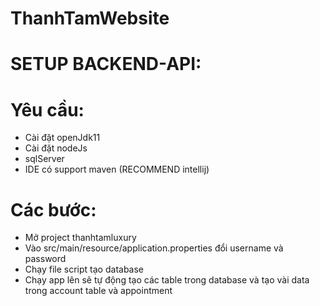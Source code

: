 # ThanhTamWebsite
# SETUP BACKEND-API:

# Yêu cầu:
- Cài đặt openJdk11
- Cài đặt nodeJs
- sqlServer
- IDE có support maven (RECOMMEND intellij) 

# Các bước:
- Mở project thanhtamluxury
- Vào src/main/resource/application.properties đổi username và password
- Chạy file script tạo database
- Chạy app lên sẽ tự động tạo các table trong database và tạo vài data trong account table và appointment
